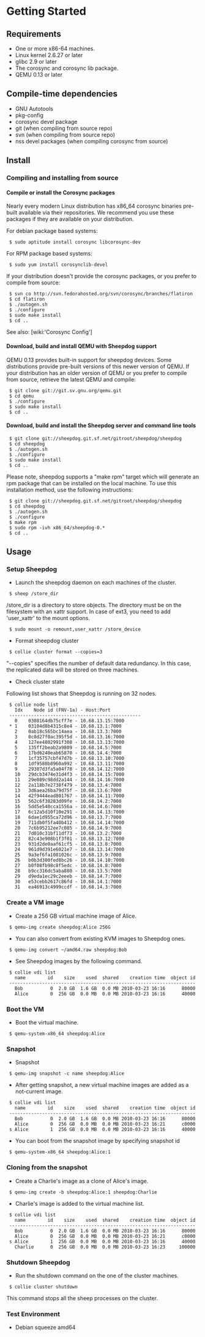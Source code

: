# Getting Started

## Requirements
* One or more x86-64 machines.
* Linux kernel 2.6.27 or later
* glibc 2.9 or later
* The corosync and corosync lib package.
* QEMU 0.13 or later

## Compile-time dependencies
* GNU Autotools
* pkg-config
* corosync devel package
* git (when compiling from source repo)
* svn (when compiling from source repo)
* nss devel packages (when compiling corosync from source)

## Install

### Compiling and installing from source
#### Compile or install the Corosync packages
Nearly every modern Linux distribution has x86_64 corosync binaries pre-built available via their repositories.  We recommend you use these packages if they are available on your distribution.

For debian package based systems:
```
 $ sudo aptitude install corosync libcorosync-dev
```

For RPM package based systems:
```
 $ sudo yum install corosynclib-devel
```

If your distribution doesn't provide the corosync packages, or you prefer to compile from source:
```
 $ svn co http://svn.fedorahosted.org/svn/corosync/branches/flatiron
 $ cd flatiron
 $ ./autogen.sh
 $ ./configure
 $ sudo make install
 $ cd ..
```

See also: [wiki:'Corosync Config']

#### Download, build and install QEMU with Sheepdog support

QEMU 0.13 provides built-in support for sheepdog devices.  Some distributions provide pre-built versions of this newer version of QEMU.  If your distribution has an older version of QEMU or you prefer to compile from source, retrieve the latest QEMU and compile:
```
 $ git clone git://git.sv.gnu.org/qemu.git
 $ cd qemu
 $ ./configure
 $ sudo make install
 $ cd ..
```

#### Download, build and install the Sheepdog server and command line tools
```
 $ git clone git://sheepdog.git.sf.net/gitroot/sheepdog/sheepdog
 $ cd sheepdog
 $ ./autogen.sh
 $ ./configure
 $ sudo make install
 $ cd ..
```

Please note, sheepdog supports a "make rpm" target which will generate an rpm package that can be installed on the local machine.  To use this installation method, use the following instructions:
```
 $ git clone git://sheepdog.git.sf.net/gitroot/sheepdog/sheepdog
 $ cd sheepdog
 $ ./autogen.sh
 $ ./configure
 $ make rpm
 $ sudo rpm -ivh x86_64/sheepdog-0.*
 $ cd ..
```


## Usage

### Setup Sheepdog

* Launch the sheepdog daemon on each machines of the cluster.
```
 $ sheep /store_dir
```

/store_dir is a directory to store objects. The directory must be on the filesystem with an xattr support. In case of ext3, you need to add 'user_xattr' to the mount options.
```
 $ sudo mount -o remount,user_xattr /store_device
```

* Format sheepdog cluster
```
 $ collie cluster format --copies=3
```

"--copies" specifies the number of default data redundancy. In this case, the replicated data will be stored on three machines.

* Check cluster state

Following list shows that Sheepdog is running on 32 nodes.
```
 $ collie node list
   Idx	  Node id (FNV-1a) - Host:Port
 ------------------------------------------------
   0	0308164db75cff7e - 10.68.13.15:7000
 * 1	03104d8b4315c8e4 - 10.68.13.1:7000
   2	0ab18c565bc14aea - 10.68.13.3:7000
   3	0c0d27f0ac395f5d - 10.68.13.16:7000
   4	127ee4802991f308 - 10.68.13.13:7000
   5	135ff2beab2a9809 - 10.68.14.5:7000
   6	17bd6240eab65870 - 10.68.14.4:7000
   7	1cf35757cbf47d7b - 10.68.13.10:7000
   8	1df9580b8960a992 - 10.68.13.11:7000
   9	29307d3fa5a04f78 - 10.68.14.12:7000
   10	29dcb3474e31d4f3 - 10.68.14.15:7000
   11	29e089c98dd2a144 - 10.68.14.16:7000
   12	2a118b7e2738f479 - 10.68.13.4:7000
   13	3d6aea26ba79d75f - 10.68.13.6:7000
   14	42f9444ead801767 - 10.68.14.11:7000
   15	562c6f38283d09fe - 10.68.14.2:7000
   16	5dd5e540cca1556a - 10.68.14.6:7000
   17	6c12a5d10f10e291 - 10.68.14.13:7000
   18	6dae1d955ca72d96 - 10.68.13.7:7000
   19	711db0f5fa40b412 - 10.68.14.14:7000
   20	7c6b95212ee7c085 - 10.68.14.9:7000
   21	7d010c31bf11df73 - 10.68.13.2:7000
   22	82c43e908b1f3f01 - 10.68.13.12:7000
   23	931d2de0aaf61cf5 - 10.68.13.8:7000
   24	961d9d391e6021e7 - 10.68.13.14:7000
   25	9a3ef6fa1081026c - 10.68.13.9:7000
   26	b0b3d300fed8bc26 - 10.68.14.10:7000
   27	b0f08fb98c8f5edc - 10.68.14.8:7000
   28	b9cc316dc5aba880 - 10.68.13.5:7000
   29	d9eda1ec29c2eeeb - 10.68.14.7:7000
   30	e53cebb2617c86fd - 10.68.14.1:7000
   31	ea46913c4999ccdf - 10.68.14.3:7000
```

### Create a VM image
* Create a 256 GB virtual machine image of Alice.
```
 $ qemu-img create sheepdog:Alice 256G
```

* You can also convert from existing KVM images to Sheepdog ones.
```
 $ qemu-img convert ~/amd64.raw sheepdog:Bob
```

* See Sheepdog images by the following command.
```
 $ collie vdi list
   name        id    size    used  shared    creation time  object id
 --------------------------------------------------------------------
   Bob          0  2.0 GB  1.6 GB  0.0 MB 2010-03-23 16:16      80000
   Alice        0  256 GB  0.0 MB  0.0 MB 2010-03-23 16:16      40000
```

### Boot the VM
* Boot the virtual machine.
```
 $ qemu-system-x86_64 sheepdog:Alice
```

### Snapshot
* Snapshot
```
 $ qemu-img snapshot -c name sheepdog:Alice
```

* After getting snapshot, a new virtual machine images are added as a not-current image.
```
 $ collie vdi list
   name        id    size    used  shared    creation time  object id
 --------------------------------------------------------------------
   Bob          0  2.0 GB  1.6 GB  0.0 MB 2010-03-23 16:16      80000
   Alice        0  256 GB  0.0 MB  0.0 MB 2010-03-23 16:21      c0000
 s Alice        1  256 GB  0.0 MB  0.0 MB 2010-03-23 16:16      40000
```

* You can boot from the snapshot image by specifying snapshot id
```
 $ qemu-system-x86_64 sheepdog:Alice:1
```

### Cloning from the snapshot
* Create a Charlie's image as a clone of Alice's image.
```
 $ qemu-img create -b sheepdog:Alice:1 sheepdog:Charlie
```

* Charlie's image is added to the virtual machine list.
```
 $ collie vdi list
   name        id    size    used  shared    creation time  object id
 --------------------------------------------------------------------
   Bob          0  2.0 GB  1.6 GB  0.0 MB 2010-03-23 16:16      80000
   Alice        0  256 GB  0.0 MB  0.0 MB 2010-03-23 16:21      c0000
 s Alice        1  256 GB  0.0 MB  0.0 MB 2010-03-23 16:16      40000
   Charlie      0  256 GB  0.0 MB  0.0 MB 2010-03-23 16:23     100000
```

### Shutdown Sheepdog
* Run the shutdown command on the one of the cluster machines.
```
 $ collie cluster shutdown
```

This command stops all the sheep processes on the cluster.

### Test Environment
* Debian squeeze amd64
